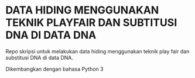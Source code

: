 # DATA HIDING MENGGUNAKAN TEKNIK PLAYFAIR DAN SUBTITUSI DNA DI DATA DNA

Repo skripsi untuk melakukan data hiding menggunakan teknik play fair dan substitusi DNA di data DNA.

Dikembangkan dengan bahasa Python 3
